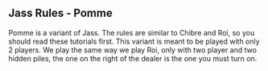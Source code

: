 ## Jass Rules - Pomme

Pomme is a variant of Jass. The rules are similar to Chibre and Roi, so you should read these tutorials first.
This variant is meant to be played with only 2 players.
We play the same way we play Roi, only with two player and two hidden piles, the one on the right of the dealer is the one you must turn on.
